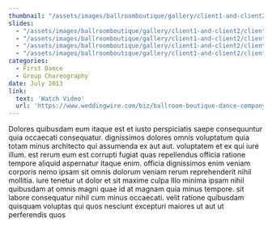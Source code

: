 ```yaml
---
thumbnail: "/assets/images/ballroomboutique/gallery/client1-and-client2/client-demo-thumb.jpg"
slides:
  - "/assets/images/ballroomboutique/gallery/client1-and-client2/client-demo-1.jpg"
  - "/assets/images/ballroomboutique/gallery/client1-and-client2/client-demo-2.jpg"
  - "/assets/images/ballroomboutique/gallery/client1-and-client2/client-demo-3.jpg"
  - "/assets/images/ballroomboutique/gallery/client1-and-client2/client-demo-4.jpg"
categories:
  - First Dance
  - Group Choreography
date: July 2013  
link:
  text: 'Watch Video'
  url: 'https://www.weddingwire.com/biz/ballroom-boutique-dance-company-new-york/b6ae3fcf70f16291.html'
---
```


Dolores quibusdam eum itaque est et iusto perspiciatis saepe consequuntur quia occaecati consequatur. dignissimos dolores omnis voluptatum quia totam minus architecto qui assumenda ex aut aut. voluptatem et ex qui iure illum. est rerum eum est corrupti fugiat quas repellendus officia ratione tempore aliquid aspernatur itaque enim. officia dignissimos enim veniam corporis nemo ipsam sit omnis dolorum veniam rerum reprehenderit nihil mollitia. iure tenetur ut dolor et sit maxime culpa Illo minima ipsam nihil quibusdam at omnis magni quae id at magnam quia minus tempore. sit labore consequatur nihil cum minus occaecati. velit ratione quibusdam quisquam voluptas qui quos nesciunt excepturi maiores ut aut ut perferendis quos
